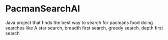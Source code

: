 # PacmanSearchAI

Java project that finds the best way to search for pacmans food doing searches like A star search, breadth first search, greedy search, depth first search
